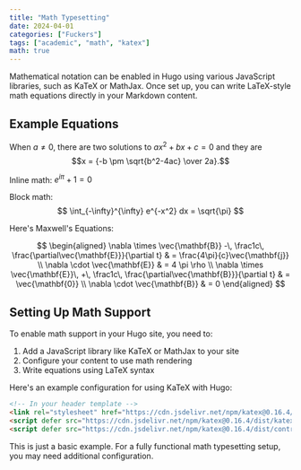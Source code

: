 ```yaml
---
title: "Math Typesetting"
date: 2024-04-01
categories: ["Fuckers"]
tags: ["academic", "math", "katex"]
math: true
---
```


Mathematical notation can be enabled in Hugo using various JavaScript libraries, such as KaTeX or MathJax. Once set up, you can write LaTeX-style math equations directly in your Markdown content.

## Example Equations

When $a \ne 0$, there are two solutions to $ax^2 + bx + c = 0$ and they are
$$x = {-b \pm \sqrt{b^2-4ac} \over 2a}.$$

Inline math: $e^{i\pi} + 1 = 0$

Block math:
$$
\int_{-\infty}^{\infty} e^{-x^2} dx = \sqrt{\pi}
$$

Here's Maxwell's Equations:

$$
\begin{aligned}
\nabla \times \vec{\mathbf{B}} -\, \frac1c\, \frac{\partial\vec{\mathbf{E}}}{\partial t} & = \frac{4\pi}{c}\vec{\mathbf{j}} \\
\nabla \cdot \vec{\mathbf{E}} & = 4 \pi \rho \\
\nabla \times \vec{\mathbf{E}}\, +\, \frac1c\, \frac{\partial\vec{\mathbf{B}}}{\partial t} & = \vec{\mathbf{0}} \\
\nabla \cdot \vec{\mathbf{B}} & = 0
\end{aligned}
$$

## Setting Up Math Support

To enable math support in your Hugo site, you need to:

1. Add a JavaScript library like KaTeX or MathJax to your site
2. Configure your content to use math rendering
3. Write equations using LaTeX syntax

Here's an example configuration for using KaTeX with Hugo:

```html
<!-- In your header template -->
<link rel="stylesheet" href="https://cdn.jsdelivr.net/npm/katex@0.16.4/dist/katex.min.css">
<script defer src="https://cdn.jsdelivr.net/npm/katex@0.16.4/dist/katex.min.js"></script>
<script defer src="https://cdn.jsdelivr.net/npm/katex@0.16.4/dist/contrib/auto-render.min.js" onload="renderMathInElement(document.body);"></script>
```

This is just a basic example. For a fully functional math typesetting setup, you may need additional configuration.
